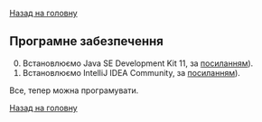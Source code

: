 [Назад на головну](../README.md)

## Програмне забезпечення

<ol start="0">
  <li>Встановлюємо Java SE Development Kit 11, за <a href="https://www.oracle.com/technetwork/java/javase/downloads/jdk11-downloads-5066655.html">посиланням</a>).</li>
  <li>Встановлюємо IntelliJ IDEA Community, за <a href="https://www.jetbrains.com/idea/download/">посиланням</a>).</li>
</ol>

Все, тепер можна програмувати.

[Назад на головну](../README.md)